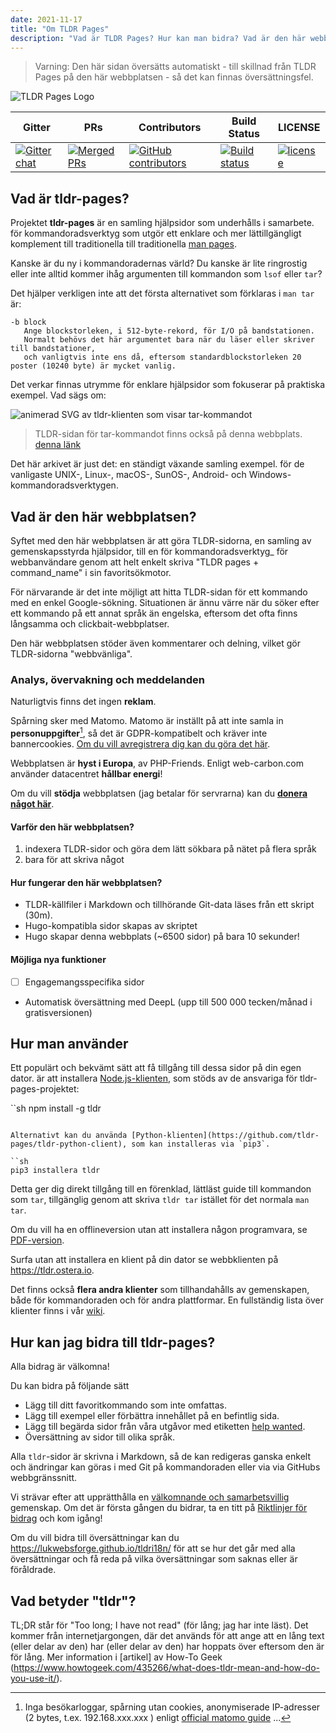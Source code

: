 ```yaml
---
date: 2021-11-17
title: "Om TLDR Pages"
description: "Vad är TLDR Pages? Hur kan man bidra? Vad är den här webbplatsen?"
---
```


> Varning: Den här sidan översätts automatiskt - till skillnad från TLDR Pages på den här webbplatsen - så det kan finnas översättningsfel.

![TLDR Pages Logo](/tldr-logo.png)

|Gitter|PRs|Contributors|Build Status|LICENSE|
|---|---|---|---|---|
[![Gitter chat][gitter-image]][gitter-url]|[![Merged PRs][prs-merged-image]][prs-merged-url]|[![GitHub contributors][contributors-image]][contributors-url]|[![Build status][github-actions-image]][github-actions-url]|[![license][license-image]][license-url]

[github-actions-url]: https://github.com/tldr-pages/tldr/actions
[github-actions-image]: https://img.shields.io/github/workflow/status/tldr-pages/tldr/CI.svg
[gitter-url]: https://gitter.im/tldr-pages/tldr
[gitter-image]: https://img.shields.io/badge/chat-on_gitter-deeppink
[prs-merged-url]: https://github.com/tldr-pages/tldr/pulls?q=is:pr+is:merged
[prs-merged-image]: https://img.shields.io/github/issues-pr-closed-raw/tldr-pages/tldr.svg?label=merged+PRs&color=green
[contributors-url]: https://github.com/tldr-pages/tldr/graphs/contributors
[contributors-image]: https://img.shields.io/github/contributors-anon/tldr-pages/tldr.svg
[license-url]: https://github.com/tldr-pages/tldr/blob/main/LICENSE.md
[license-image]: https://img.shields.io/badge/license-CC_BY_4.0-blue.svg
</div>

## Vad är tldr-pages?

Projektet **tldr-pages** är en samling hjälpsidor som underhålls i samarbete.
för kommandoradsverktyg som utgör ett enklare och mer lättillgängligt komplement till traditionella
till traditionella [man pages](https://en.wikipedia.org/wiki/Man_page).

Kanske är du ny i kommandoradernas värld? Du kanske är lite ringrostig eller inte alltid kommer ihåg argumenten till kommandon som `lsof` eller `tar`?

Det hjälper verkligen inte att det första alternativet som förklaras i `man tar` är:

```
-b block
   Ange blockstorleken, i 512-byte-rekord, för I/O på bandstationen.
   Normalt behövs det här argumentet bara när du läser eller skriver till bandstationer,
   och vanligtvis inte ens då, eftersom standardblockstorleken 20 poster (10240 byte) är mycket vanlig.
```

Det verkar finnas utrymme för enklare hjälpsidor som fokuserar på praktiska exempel.
Vad sägs om:

![animerad SVG av tldr-klienten som visar tar-kommandot](/tldr-tar.svg)

> TLDR-sidan för tar-kommandot finns också på denna webbplats. [denna länk](https://tldr.bortox.it/common/tar)

Det här arkivet är just det: en ständigt växande samling exempel.
för de vanligaste UNIX-, Linux-, macOS-, SunOS-, Android- och Windows-kommandoradsverktygen.

## Vad är den här webbplatsen?

Syftet med den här webbplatsen är att göra TLDR-sidorna, en samling av gemenskapsstyrda hjälpsidor, till en
för kommandoradsverktyg_ för webbanvändare genom att helt enkelt skriva "TLDR pages + command_name" i sin favoritsökmotor.

För närvarande är det inte möjligt att hitta TLDR-sidan för ett kommando med en enkel Google-sökning. Situationen är ännu värre när du söker efter ett kommando på ett annat språk än engelska, eftersom det ofta finns långsamma och clickbait-webbplatser.

Den här webbplatsen stöder även kommentarer och delning, vilket gör TLDR-sidorna "webbvänliga". 

### Analys, övervakning och meddelanden

Naturligtvis finns det ingen **reklam**. 

Spårning sker med Matomo. Matomo är inställt på att inte samla in **personuppgifter**[^1], så det är GDPR-kompatibelt och kräver inte bannercookies. [Om du vill avregistrera dig kan du göra det här](https://stats.bortox.it/index.php?module=CoreAdminHome&action=optOut&language=it).

Webbplatsen är **hyst i Europa**, av PHP-Friends. Enligt web-carbon.com använder datacentret **hållbar energi**!

Om du vill **stödja** webbplatsen (jag betalar för servrarna) kan du [**donera något här**](https://bortox.it/contribuisci-cs-en).

#### Varför den här webbplatsen?

1. indexera TLDR-sidor och göra dem lätt sökbara på nätet på flera språk
2. bara för att skriva något

#### Hur fungerar den här webbplatsen?

* TLDR-källfiler i Markdown och tillhörande Git-data läses från ett skript (30m).
* Hugo-kompatibla sidor skapas av skriptet
* Hugo skapar denna webbplats (~6500 sidor) på bara 10 sekunder!

#### Möjliga nya funktioner

- [ ] Engagemangsspecifika sidor
- Automatisk översättning med DeepL (upp till 500 000 tecken/månad i gratisversionen)


## Hur man använder

Ett populärt och bekvämt sätt att få tillgång till dessa sidor på din egen dator.
är att installera [Node.js-klienten](https://github.com/tldr-pages/tldr-node-client),
som stöds av de ansvariga för tldr-pages-projektet:

``sh
npm install -g tldr
```

Alternativt kan du använda [Python-klienten](https://github.com/tldr-pages/tldr-python-client), som kan installeras via `pip3`.

``sh
pip3 installera tldr
```

Detta ger dig direkt tillgång till en förenklad, lättläst guide till kommandon som `tar`,
tillgänglig genom att skriva `tldr tar` istället för det normala `man tar`.

Om du vill ha en offlineversion utan att installera någon programvara,
se [PDF-version](https://tldr.sh/assets/tldr-book.pdf).

Surfa utan att installera en klient på din dator
se webbklienten på <https://tldr.ostera.io>.

Det finns också **flera andra klienter** som tillhandahålls av gemenskapen,
både för kommandoraden och för andra plattformar.
En fullständig lista över klienter finns i vår [wiki](https://github.com/tldr-pages/tldr/wiki/tldr-pages-clients).


## Hur kan jag bidra till tldr-pages?

Alla bidrag är välkomna!

Du kan bidra på följande sätt

- Lägg till ditt favoritkommando som inte omfattas.
- Lägg till exempel eller förbättra innehållet på en befintlig sida.
- Lägg till begärda sidor från våra utgåvor med etiketten [help wanted](https://github.com/tldr-pages/tldr/issues?q=is%3Aopen+is%3Aissue+label%3A%22help+wanted%22).
- Översättning av sidor till olika språk.

Alla `tldr`-sidor är skrivna i Markdown, så de kan redigeras ganska enkelt och ändringar kan göras i
med Git på kommandoraden eller via
via GitHubs webbgränssnitt.

Vi strävar efter att upprätthålla en [välkomnande och samarbetsvillig](https://github.com/tldr-pages/tldr/blob/main/GOVERNANCE.md) gemenskap.
Om det är första gången du bidrar, ta en titt på [Riktlinjer för bidrag](https://github.com/tldr-pages/tldr/blob/main/CONTRIBUTING.md) och kom igång!

Om du vill bidra till översättningar kan du <https://lukwebsforge.github.io/tldri18n/>
för att se hur det går med alla översättningar och få reda på vilka översättningar som saknas eller är föråldrade.

## Vad betyder "tldr"?

TL;DR står för "Too long; I have not read" (för lång; jag har inte läst).
Det kommer från internetjargongen, där det används för att ange att en lång text (eller delar av den) har
(eller delar av den) har hoppats över eftersom den är för lång.
Mer information i [artikel] av How-To Geek (https://www.howtogeek.com/435266/what-does-tldr-mean-and-how-do-you-use-it/).

[^1]: Inga besökarloggar, spårning utan cookies, anonymiserade IP-adresser (2 bytes, t.ex. 192.168.xxx.xxx ) enligt [official matomo guide](https://matomo.org/faq/new-to-piwik/how-do-i-use-matomo-analytics-without-consent-or-cookie-banner/) ... 